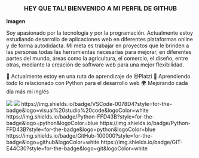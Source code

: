 <h3 align="center">
HEY QUE TAL! BIENVENIDO A MI PERFIL DE GITHUB
</h3>

**Imagen**

<p align="left">
Soy apasionado por la tecnología y por la programación. Actualmente estoy estudiando desarrollo de aplicaciones web en diferentes plataformas online y de forma autodidacta.
Mi meta es trabajar en proyectos que le brinden a las personas todas las herramientas necesarias para mejorar, en diferentes partes del mundo, áreas como la agricultura, el comercio, el diseño, entre otras, mediante la creación de software web para una mejor flexibilidad.
</p>

<p align="left">
📖 Actualmente estoy en una ruta de aprendizaje de @Platzi
🐍 Aprendiendo todo lo relacionado con Python para el desarrollo web
🌍 Mejorando cada día más mi inglés
</p>

<img src="https://img.shields.io/badge/linkedin-%230077B5.svg?&style=for-the-badge&logo=linkedin&logoColor=white" />
<img src="https://img.shields.io/badge/Platzi-98CA3F?style=for-the-badge&logo=platzi&logoColor=white " />
https://img.shields.io/badge/VSCode-0078D4?style=for-the-badge&logo=visual%20studio%20code&logoColor=white
https://img.shields.io/badge/Python-FFD43B?style=for-the-badge&logo=python&logoColor=blue
https://img.shields.io/badge/Python-FFD43B?style=for-the-badge&logo=python&logoColor=blue
https://img.shields.io/badge/GitHub-100000?style=for-the-badge&logo=github&logoColor=white
https://img.shields.io/badge/GIT-E44C30?style=for-the-badge&logo=git&logoColor=white
